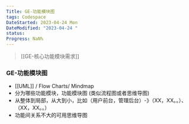 ```yaml
---
Title: GE-功能模块图
tags: Codespace
DateStarted: 2023-04-24 Mon
DateModified: "2023-04-24 "
status:
Progress: NaN%
---
```


> [[GE-核心功能模块需求]]

### GE-功能模块图

- [[UML]] / Flow Charts/ Mindmap
- 分为哪些功能模块，功能模块图 (类似流程图或者思维导图)
- 从整体到局部，从大到小，比如（用户前台，管理后台）-》（XX，XX。。）、（XX，XX。。）
- 功能间关系不大的可用思维导图
